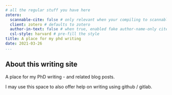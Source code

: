 ```yaml
---
# all the regular stuff you have here
zotero:
  scannable-cite: false # only relevant when your compiling to scannable-cite .odt
  client: zotero # defaults to zotero
  author-in-text: false # when true, enabled fake author-name-only cites by replacing it with the text of the last names of the authors
  csl-style: harvard # pre-fill the style
title: A place for my phd writing
date: 2021-03-26
...
```


## About this writing site

A place for my PhD writing - and related blog posts.

I may use this space to also offer help on writing using github / gitlab. 
